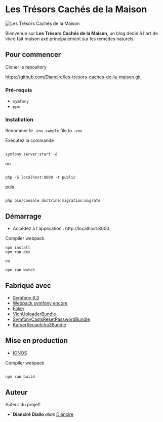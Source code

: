 
# Les Trésors Cachés de la Maison

![Les Trésors Cachés de la Maison](img/logo-les-tresors-caches-de-la-maison.svg)


Bienvenue sur **Les Trésors Cachés de la Maison**, un blog dédié à l'art de vivre fait maison axé principalement sur les remèdes naturels.

## Pour commencer

Cloner le repository 

https://github.com/Diancire/les-tresors-caches-de-la-maison.git

### Pré-requis

* `symfony`
* `npm`

### Installation

Renommer le `.env.sample` file to `.env`

Executez la commande 

```

symfony server:start -d

```

ou 

```

php -S localhost:8000 -t public

```

puis

```

php bin/console doctrine:migration:migrate

```


## Démarrage

- Accédez à l'application : http://localhost:8000

  
Compiler webpack 

```
npm install
npm run dev

ou 

npm run watch

```

## Fabriqué avec

* [Symfony 6.3](https://symfony.com/) 
* [Webpack symfony encore](https://symfony.com/) 
* [Faker](https://fakerphp.github.io/) 
* [VichUploaderBundle](https://github.com/dustin10/VichUploaderBundle) 
* [SymfonyCastsResetPasswordBundle](https://github.com/SymfonyCasts/reset-password-bundle) 
* [KarserRecaptcha3Bundle](https://github.com/karser/KarserRecaptcha3Bundle) 


## Mise en production

* [IONOS](https://www.ionos.fr/)

Compiler webpack 

```sh

npm run build

```


## Auteur
Auteur du projet!
* **Dianciré Diallo** _alias_ [Diancire](https://github.com/Diancire)



